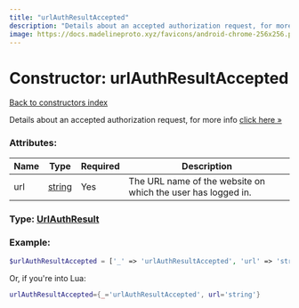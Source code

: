 ```yaml
---
title: "urlAuthResultAccepted"
description: "Details about an accepted authorization request, for more info click here »"
image: https://docs.madelineproto.xyz/favicons/android-chrome-256x256.png
---
```

# Constructor: urlAuthResultAccepted  
[Back to constructors index](index.md)



Details about an accepted authorization request, for more info [click here »](https://core.telegram.org/api/url-authorization)

### Attributes:

| Name     |    Type       | Required | Description |
|----------|---------------|----------|-------------|
|url|[string](../types/string.md) | Yes|The URL name of the website on which the user has logged in.|



### Type: [UrlAuthResult](../types/UrlAuthResult.md)


### Example:

```php
$urlAuthResultAccepted = ['_' => 'urlAuthResultAccepted', 'url' => 'string'];
```  


Or, if you're into Lua:

```lua
urlAuthResultAccepted={_='urlAuthResultAccepted', url='string'}

```


